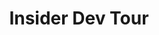 ---
state: TX
region: DFW
title: Insider Dev Tour
event_url: https://developer.microsoft.com/en-us/collective/events/insider-dev-tour
start_date: 2019-06-24
cost: FREE
topics: [ o365, azure, microsoft ]
---